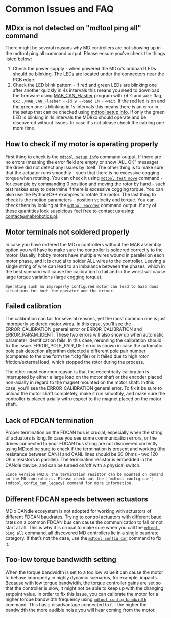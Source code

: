 # Common Issues and FAQ

## MDxx is not detected on "mdtool ping all" command

There might be several reasons why MD controllers are not showing up in the mdtool ping all command
output. Please ensure you've check the things listed below:

1. Check the power supply - when powered the MDxx's onboard LEDs should be blinking. The LEDs are
   located under the connectors near the PCB edge.
1. Check the LED blink pattern - if red and green LEDs are blinking one after another quickly in 4s
   intervals this means you need to download the firmware using
   [MAB_CAN_Flasher](mab_can_flasher_legacy) program with `id 9` and `wait` flag, ex.:
   `./MAB_CAN_Flasher --id 9 --baud 1M --wait`. If the red led is on and the green one is blinking
   in 1s intervals this means there is an error in the setup that can be checked using
   [mdtool setup info](mdtool_setup_info_legacy). If only the green LED is blinking in 1s intervals
   the MD8xx should operate and be discovered without issues. In case it's not please check the
   cabling one more time.

## How to check if my motor is operating properly

First thing to check is the [`mdtool setup info`](mdtool_setup_info_legacy) command output. If there
are no errors (meaning the error field are empty or show 'ALL OK" message) the drive did not detect
any issues by itself. The other thing is to make sure that the actuator runs smoothly - such that
there is no excessive cogging torque when rotating. You can check it using
[`mdtool test move`](mdtool_test_move_legacy) command - for example by commanding 0 position and
moving the rotor by hand - such test makes easy to determine if there is excessive cogging torque.
You can also use the Python/C++ examples to rotate the motor. The last thing to check is the motion
parameters - position velocity and torque. You can check them by looking at the
[`mdtool encoder`](mdtool_encoder_legacy) command output. If any of these quantities look suspicious
feel free to contact us using: [contact@mabrobotics.pl](https://www.mabrobotics.pl/contact).

## Motor terminals not soldered properly

In case you have ordered the MDxx controllers without the MAB assembly option you will have to make
sure the controller is soldered correctly to the motor. Usually, hobby motors have multiple wires
wound in parallel on each motor phase, and it is crucial to solder ALL wires to the controller.
Leaving a single string of wire can lead to an imbalance between the phases, which in the best
scenario will cause the calibration to fail and in the worst will cause large torque variations
(large cogging torque).

```{warning}
Operating such an improperly configured motor can lead to hazardous situations for both the operator and the driver. 
```

## Failed calibration

The calibration can fail for several reasons, yet the most common one is just improperly soldered
motor wires. In this case, you’ll see the ERROR_CALIBRATION general error or ERROR_CALIBRATION and
ERROR_PARAM_IDENT. These two errors will also show up when automatic parameter identification fails.
In this case, rerunning the calibration should fix the issue. ERROR_POLE_PAIR_DET error is shown in
case the automatic pole pair detection algorithm detected a different pole pair number (compared to
the one form the \*.cfg file) or it failed due to high rotor friction/external load, which stopped
the rotor during the process.

The other most common reason is that the eccentricity calibration is interrupted by either a large
load on the motor shaft or the encoder placed non-axially in regard to the magnet mounted on the
motor shaft. In this case, you'll see the ERROR_CALIBRATION general error. To fix it be sure to
unload the motor shaft completely, make it run smoothly, and make sure the controller is placed
axially with respect to the magnet placed on the motor shaft.

## Lack of FDCAN termination

Proper termination on the FDCAN bus is crucial, especially when the string of actuators is long. In
case you see some communication errors, or the drives connected to your FDCAN bus string are not
discovered correctly using MDtool be sure to check if the termination is present and working (the
resistance between CANH and CANL lines should be 60 Ohms - two 120 Ohm resistors in parallel). The
termination resistor is embedded in the CANdle device, and can be turned on/off with a physical
switch.

```{hint}
Since version HW2.0 the termination resistor can be mounted on demand on the MD controllers. Please check out the [`mdtool config can`](mdtool_config_can_legacy) command for more information.
```

## Different FDCAN speeds between actuators

MD x CANdle ecosystem is not adopted for working with actuators of different FDCAN baudrates. Trying
to control actuators with different baud rates on a common FDCAN bus can cause the communication to
fail or not start at all. This is why it is crucial to make sure when you call the
[`mdtool ping all`](mdtool_ping_legacy) command, all discovered MD controllers lie in a single
baudrate category. If that’s not the case, use the [`mdtool config can`](mdtool_config_can_legacy)
command to fix it.

## Too-low torque bandwidth setting

When the torque bandwidth is set to a too low value it can cause the motor to behave improperly in
highly dynamic scenarios, for example, impacts. Because with low torque bandwidth, the torque
controller gains are set so that the controller is slow, it might not be able to keep up with the
changing setpoint value. In order to fix this issue, you can calibrate the motor for a higher torque
bandwidth frequency using [`mdtool config bandwidth`](mdtool_config_bandwidth_legacy) command. This
has a disadvantage connected to it - the higher the bandwidth the more audible noise you will hear
coming from the motor.
